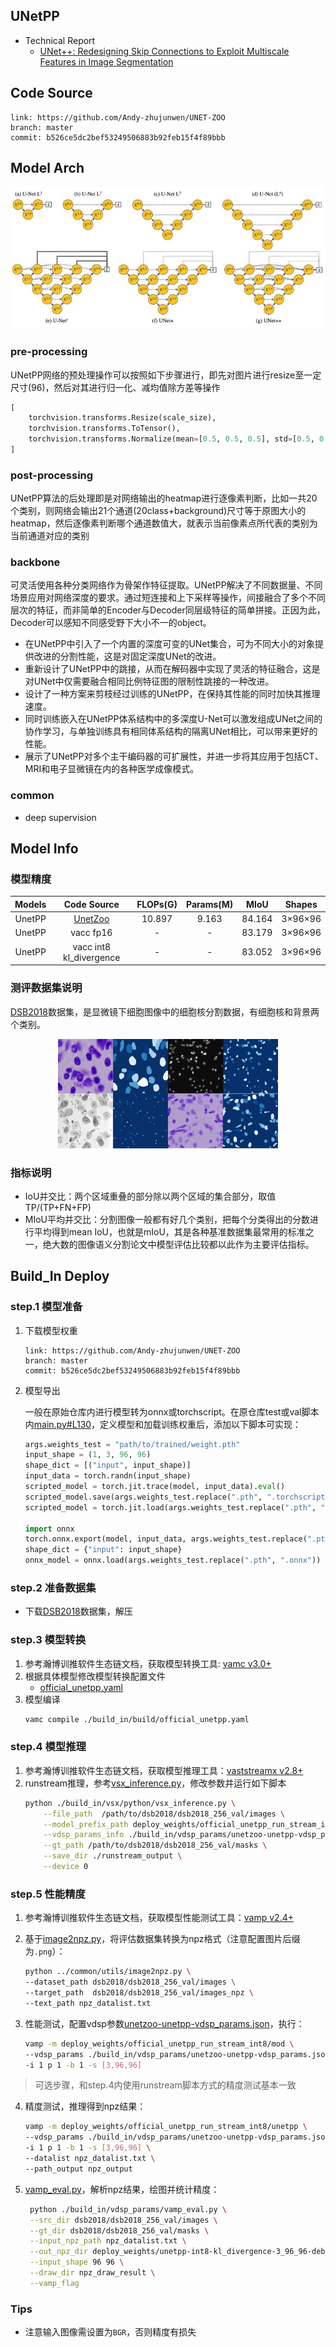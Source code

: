 ## UNetPP

- Technical Report
    - [UNet++: Redesigning Skip Connections to Exploit Multiscale Features in Image Segmentation](https://arxiv.org/abs/1912.05074)


## Code Source
```
link: https://github.com/Andy-zhujunwen/UNET-ZOO
branch: master
commit: b526ce5dc2bef53249506883b92feb15f4f89bbb
```


## Model Arch

<div  align="center">
<img src="../../../images/cv/segmentation/unetpp/arch.png">
</div>

### pre-processing

UNetPP网络的预处理操作可以按照如下步骤进行，即先对图片进行resize至一定尺寸(96)，然后对其进行归一化、减均值除方差等操作

```python
[
    torchvision.transforms.Resize(scale_size),
    torchvision.transforms.ToTensor(),
    torchvision.transforms.Normalize(mean=[0.5, 0.5, 0.5], std=[0.5, 0.5, 0.5],),
]
```

### post-processing

UNetPP算法的后处理即是对网络输出的heatmap进行逐像素判断，比如一共20个类别，则网络会输出21个通道(20class+background)尺寸等于原图大小的heatmap，然后逐像素判断哪个通道数值大，就表示当前像素点所代表的类别为当前通道对应的类别

### backbone

可灵活使用各种分类网络作为骨架作特征提取。UNetPP解决了不同数据量、不同场景应用对网络深度的要求。通过短连接和上下采样等操作，间接融合了多个不同层次的特征，而非简单的Encoder与Decoder同层级特征的简单拼接。正因为此，Decoder可以感知不同感受野下大小不一的object。
- 在UNetPP中引入了一个内置的深度可变的UNet集合，可为不同大小的对象提供改进的分割性能，这是对固定深度UNet的改进。
- 重新设计了UNetPP中的跳接，从而在解码器中实现了灵活的特征融合，这是对UNet中仅需要融合相同比例特征图的限制性跳接的一种改进。
- 设计了一种方案来剪枝经过训练的UNetPP，在保持其性能的同时加快其推理速度。
- 同时训练嵌入在UNetPP体系结构中的多深度U-Net可以激发组成UNet之间的协作学习，与单独训练具有相同体系结构的隔离UNet相比，可以带来更好的性能。
- 展示了UNetPP对多个主干编码器的可扩展性，并进一步将其应用于包括CT、MRI和电子显微镜在内的各种医学成像模式。

### common

- deep supervision

## Model Info

### 模型精度

|Models|Code Source|FLOPs(G)|Params(M)|MIoU|Shapes|
|:-:|:-:|:-:|:-:|:-:|:-:|
|UnetPP|[UnetZoo](https://github.com/Andy-zhujunwen/UNET-ZOO)|10.897|9.163|84.164|3×96×96|
|UnetPP|vacc fp16|-|-|83.179|3×96×96|
|UnetPP|vacc int8 kl_divergence|-|-|83.052|3×96×96|


### 测评数据集说明

[DSB2018](https://github.com/sunalbert/DSB2018)数据集，是显微镜下细胞图像中的细胞核分割数据，有细胞核和背景两个类别。

<div  align="center">
<img src="../../../images/dataset/dsb2018.png" width="70%" height="70%">
</div>


### 指标说明
- IoU并交比：两个区域重叠的部分除以两个区域的集合部分，取值TP/(TP+FN+FP)
- MIoU平均并交比：分割图像一般都有好几个类别，把每个分类得出的分数进行平均得到mean IoU，也就是mIoU，其是各种基准数据集最常用的标准之一，绝大数的图像语义分割论文中模型评估比较都以此作为主要评估指标。


## Build_In Deploy
### step.1 模型准备

1. 下载模型权重
    ```
    link: https://github.com/Andy-zhujunwen/UNET-ZOO
    branch: master
    commit: b526ce5dc2bef53249506883b92feb15f4f89bbb
    ```

2. 模型导出

    一般在原始仓库内进行模型转为onnx或torchscript。在原仓库test或val脚本内[main.py#L130](https://github.com/Andy-zhujunwen/UNET-ZOO/blob/master/main.py#L130)，定义模型和加载训练权重后，添加以下脚本可实现：

    ```python
    args.weights_test = "path/to/trained/weight.pth"
    input_shape = (1, 3, 96, 96)
    shape_dict = [("input", input_shape)]
    input_data = torch.randn(input_shape)
    scripted_model = torch.jit.trace(model, input_data).eval()
    scripted_model.save(args.weights_test.replace(".pth", ".torchscript.pt"))
    scripted_model = torch.jit.load(args.weights_test.replace(".pth", ".torchscript.pt"))

    import onnx
    torch.onnx.export(model, input_data, args.weights_test.replace(".pth", ".onnx"), input_names=["input"], output_names=["output"], opset_version=11)
    shape_dict = {"input": input_shape}
    onnx_model = onnx.load(args.weights_test.replace(".pth", ".onnx"))
    ```

### step.2 准备数据集
- 下载[DSB2018](https://github.com/sunalbert/DSB2018)数据集，解压


### step.3 模型转换
1. 参考瀚博训推软件生态链文档，获取模型转换工具: [vamc v3.0+](../../../docs/vastai_software.md)
2. 根据具体模型修改模型转换配置文件
    - [official_unetpp.yaml](./build_in/build/official_unetpp.yaml)
3. 模型编译
    ```bash
    vamc compile ./build_in/build/official_unetpp.yaml
    ```


### step.4 模型推理
1. 参考瀚博训推软件生态链文档，获取模型推理工具：[vaststreamx v2.8+](../../../../docs/vastai_software.md)
2. runstream推理，参考[vsx_inference.py](./build_in/vsx/python/vsx_inference.py)，修改参数并运行如下脚本
    ```bash
    python ./build_in/vsx/python/vsx_inference.py \
        --file_path  /path/to/dsb2018/dsb2018_256_val/images \
        --model_prefix_path deploy_weights/official_unetpp_run_stream_int8/mod \
        --vdsp_params_info ./build_in/vdsp_params/unetzoo-unetpp-vdsp_params.json \
        --gt_path /path/to/dsb2018/dsb2018_256_val/masks \
        --save_dir ./runstream_output \
        --device 0
    ```


### step.5 性能精度
1. 参考瀚博训推软件生态链文档，获取模型性能测试工具：[vamp v2.4+](../../../../docs/vastai_software.md)

2. 基于[image2npz.py](../common/utils/image2npz.py)，将评估数据集转换为npz格式（注意配置图片后缀为`.png`）：
    ```bash
    python ../common/utils/image2npz.py \
    --dataset_path dsb2018/dsb2018_256_val/images \
    --target_path  dsb2018/dsb2018_256_val/images_npz \
    --text_path npz_datalist.txt
    ```

3. 性能测试，配置vdsp参数[unetzoo-unetpp-vdsp_params.json](./build_in/vdsp_params/unetzoo-unetpp-vdsp_params.json)，执行：
    ```bash
    vamp -m deploy_weights/official_unetpp_run_stream_int8/mod \
    --vdsp_params ./build_in/vdsp_params/unetzoo-unetpp-vdsp_params.json \
    -i 1 p 1 -b 1 -s [3,96,96]
    ```

> 可选步骤，和step.4内使用runstream脚本方式的精度测试基本一致

4. 精度测试，推理得到npz结果：
    ```bash
    vamp -m deploy_weights/official_unetpp_run_stream_int8/unetpp \
    --vdsp_params ./build_in/vdsp_params/unetzoo-unetpp-vdsp_params.json \
    -i 1 p 1 -b 1 -s [3,96,96] \
    --datalist npz_datalist.txt \
    --path_output npz_output
    ```

5. [vamp_eval.py](./build_in/vdsp_params/vamp_eval.py)，解析npz结果，绘图并统计精度：
   ```bash
    python ./build_in/vdsp_params/vamp_eval.py \
    --src_dir dsb2018/dsb2018_256_val/images \
    --gt_dir dsb2018/dsb2018_256_val/masks \
    --input_npz_path npz_datalist.txt \
    --out_npz_dir deploy_weights/unetpp-int8-kl_divergence-3_96_96-debug-result \
    --input_shape 96 96 \
    --draw_dir npz_draw_result \
    --vamp_flag
   ```


### Tips

- 注意输入图像需设置为`BGR`，否则精度有损失
